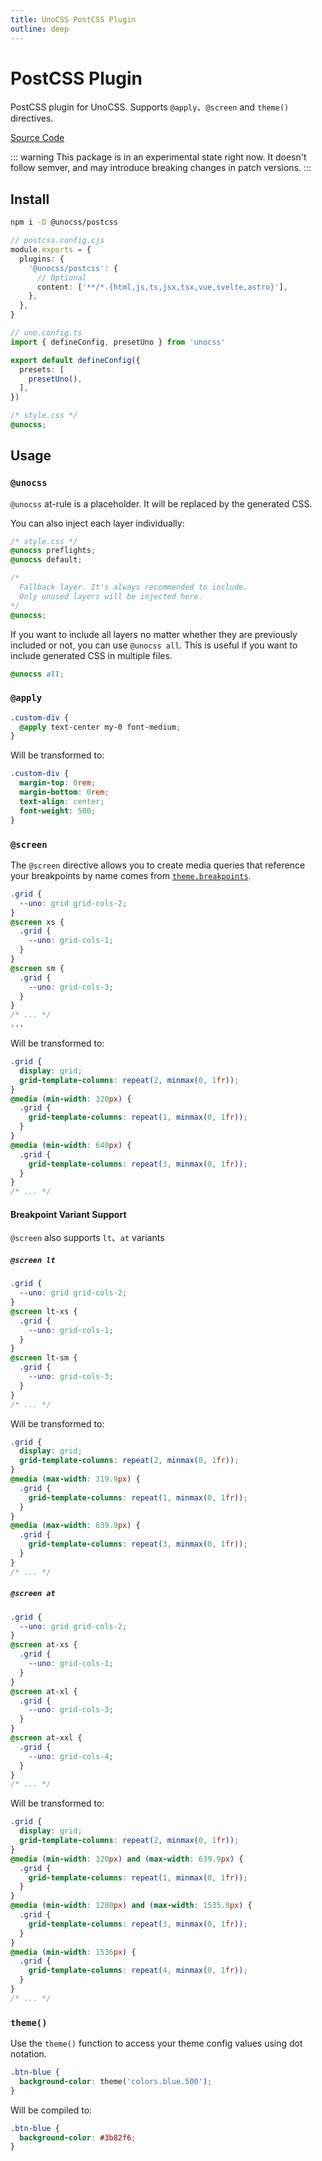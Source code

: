 ```yaml
---
title: UnoCSS PostCSS Plugin
outline: deep
---
```


# PostCSS Plugin

PostCSS plugin for UnoCSS. Supports `@apply`、`@screen` and `theme()` directives.

[Source Code](https://github.com/unocss/unocss/tree/main/packages/postcss)

::: warning
This package is in an experimental state right now. It doesn't follow semver, and may introduce breaking changes in patch versions.
:::

## Install

```bash
npm i -D @unocss/postcss
```

```ts
// postcss.config.cjs
module.exports = {
  plugins: {
    '@unocss/postcss': {
      // Optional
      content: ['**/*.{html,js,ts,jsx,tsx,vue,svelte,astro}'],
    },
  },
}
```

```ts
// uno.config.ts
import { defineConfig, presetUno } from 'unocss'

export default defineConfig({
  presets: [
    presetUno(),
  ],
})
```

```css
/* style.css */
@unocss;
```

## Usage

### `@unocss`

`@unocss` at-rule is a placeholder. It will be replaced by the generated CSS. 

You can also inject each layer individually:

```css
/* style.css */
@unocss preflights;
@unocss default;

/*
  Fallback layer. It's always recommended to include.
  Only unused layers will be injected here.
*/
@unocss; 
```

If you want to include all layers no matter whether they are previously included or not, you can use `@unocss all`. This is useful if you want to include generated CSS in multiple files.

```css
@unocss all; 
```

### `@apply`

```css
.custom-div {
  @apply text-center my-0 font-medium;
}
```

Will be transformed to:

```css
.custom-div {
  margin-top: 0rem;
  margin-bottom: 0rem;
  text-align: center;
  font-weight: 500;
}
```

### `@screen`

The `@screen` directive allows you to create media queries that reference your breakpoints by name comes from [`theme.breakpoints`](https://github.com/unocss/unocss/blob/main/README.md#extend-theme).

```css
.grid {
  --uno: grid grid-cols-2;
}
@screen xs {
  .grid {
    --uno: grid-cols-1;
  }
}
@screen sm {
  .grid {
    --uno: grid-cols-3;
  }
}
/* ... */
...
```

Will be transformed to:

```css
.grid {
  display: grid;
  grid-template-columns: repeat(2, minmax(0, 1fr));
}
@media (min-width: 320px) {
  .grid {
    grid-template-columns: repeat(1, minmax(0, 1fr));
  }
}
@media (min-width: 640px) {
  .grid {
    grid-template-columns: repeat(3, minmax(0, 1fr));
  }
}
/* ... */
```

#### Breakpoint Variant Support
`@screen` also supports `lt`、`at` variants

##### `@screen lt`

```css
.grid {
  --uno: grid grid-cols-2;
}
@screen lt-xs {
  .grid {
    --uno: grid-cols-1;
  }
}
@screen lt-sm {
  .grid {
    --uno: grid-cols-3;
  }
}
/* ... */
```

Will be transformed to:

```css
.grid {
  display: grid;
  grid-template-columns: repeat(2, minmax(0, 1fr));
}
@media (max-width: 319.9px) {
  .grid {
    grid-template-columns: repeat(1, minmax(0, 1fr));
  }
}
@media (max-width: 639.9px) {
  .grid {
    grid-template-columns: repeat(3, minmax(0, 1fr));
  }
}
/* ... */
```

##### `@screen at`

```css
.grid {
  --uno: grid grid-cols-2;
}
@screen at-xs {
  .grid {
    --uno: grid-cols-1;
  }
}
@screen at-xl {
  .grid {
    --uno: grid-cols-3;
  }
}
@screen at-xxl {
  .grid {
    --uno: grid-cols-4;
  }
}
/* ... */
```

Will be transformed to:

```css
.grid {
  display: grid;
  grid-template-columns: repeat(2, minmax(0, 1fr));
}
@media (min-width: 320px) and (max-width: 639.9px) {
  .grid {
    grid-template-columns: repeat(1, minmax(0, 1fr));
  }
}
@media (min-width: 1280px) and (max-width: 1535.9px) {
  .grid {
    grid-template-columns: repeat(3, minmax(0, 1fr));
  }
}
@media (min-width: 1536px) {
  .grid {
    grid-template-columns: repeat(4, minmax(0, 1fr));
  }
}
/* ... */
```

### `theme()`

Use the `theme()` function to access your theme config values using dot notation.

```css
.btn-blue {
  background-color: theme('colors.blue.500');
}
```

Will be compiled to:

```css
.btn-blue {
  background-color: #3b82f6;
}
```
